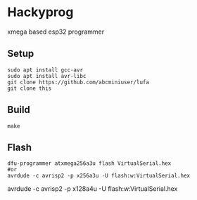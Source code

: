 # Hackyprog

xmega based esp32 programmer

## Setup

	sudo apt install gcc-avr
	sudo apt install avr-libc
	git clone https://github.com/abcminiuser/lufa
	git clone this

## Build

	make

## Flash

	dfu-programmer atxmega256a3u flash VirtualSerial.hex
	#or
	avrdude -c avrisp2 -p x256a3u -U flash:w:VirtualSerial.hex
avrdude -c avrisp2 -p x128a4u -U flash:w:VirtualSerial.hex
